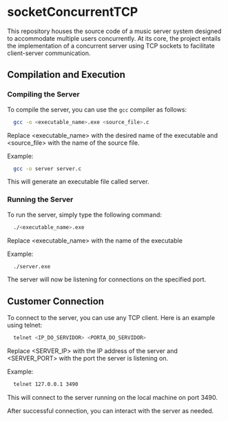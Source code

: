# socketConcurrentTCP
This repository houses the source code of a music server system designed to accommodate multiple users concurrently. At its core, the project entails the implementation of a concurrent server using TCP sockets to facilitate client-server communication.

## Compilation and Execution

### Compiling the Server

To compile the server, you can use the `gcc` compiler as follows:
```bash
  gcc -o <executable_name>.exe <source_file>.c
```
Replace <executable_name> with the desired name of the executable and <source_file> with the name of the source file.

Example:
```bash
  gcc -o server server.c
```

This will generate an executable file called server.

### Running the Server
To run the server, simply type the following command:

```bash
  ./<executable_name>.exe
```
Replace <executable_name> with the name of the executable

Example:
```bash
  ./server.exe
```
The server will now be listening for connections on the specified port.

## Customer Connection
To connect to the server, you can use any TCP client. Here is an example using telnet:

```bash
  telnet <IP_DO_SERVIDOR> <PORTA_DO_SERVIDOR>
```
Replace <SERVER_IP> with the IP address of the server and <SERVER_PORT> with the port the server is listening on.

Example:
```bash
  telnet 127.0.0.1 3490
```
This will connect to the server running on the local machine on port 3490.

After successful connection, you can interact with the server as needed.